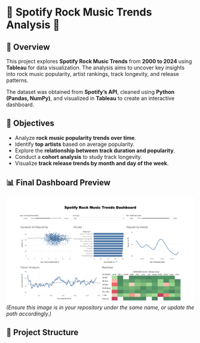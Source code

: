 # 🎵 Spotify Rock Music Trends Analysis 🎵

## 📌 Overview
This project explores **Spotify Rock Music Trends** from **2000 to 2024** using **Tableau** for data visualization. The analysis aims to uncover key insights into rock music popularity, artist rankings, track longevity, and release patterns.

The dataset was obtained from **Spotify’s API**, cleaned using **Python (Pandas, NumPy)**, and visualized in **Tableau** to create an interactive dashboard.

## 🚀 Objectives
- Analyze **rock music popularity trends over time**.
- Identify **top artists** based on average popularity.
- Explore the **relationship between track duration and popularity**.
- Conduct a **cohort analysis** to study track longevity.
- Visualize **track release trends by month and day of the week**.

## 📊 Final Dashboard Preview
![Spotify Rock Music Trends Dashboard](./final_dashboard.png)  
*(Ensure this image is in your repository under the same name, or update the path accordingly.)*

## 📂 Project Structure

